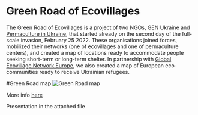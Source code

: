# Green Road of Ecovillages
The Green Road of Ecovillages is a project of two NGOs, GEN Ukraine and [Permaculture in Ukraine](https://permaculture.in.ua/index.php/en/), that started already on the second day of the full-scale invasion, February 25 2022. These organisations joined forces, mobilized their networks (one of ecovillages and one of permaculture centers), and created a map of locations ready to accommodate people seeking short-term or long-term shelter. In partnership with [Global Ecovillage Network Europe](https://genukraine.com.ua/index.php/en/), we also created a map of European eco-communities ready to receive Ukrainian refugees.


#Green Road map
![Green Road map](https://genukraine.com.ua/images/GreenRoad/275051097_1133421597408220_7737392819890791864_n.png)


More info [here](https://genukraine.com.ua/index.php/en/gen-ukraine/our-projects/green-road-of-ecovillages)


Presentation in the attached file
